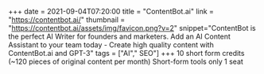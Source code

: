 +++
date = 2021-09-04T07:20:00
title = "ContentBot.ai"
link = "https://contentbot.ai/"
thumbnail = "https://contentbot.ai/assets/img/favicon.png?v=2"
snippet="ContentBot is the perfect AI Writer for founders and marketers. Add an AI Content Assistant to your team today - Create high quality content with ContentBot.ai and GPT-3"
tags = ["AI"," SEO"]
+++
 10 short form credits (~120 pieces of original content per month)
 Short-form tools only
 1 seat
